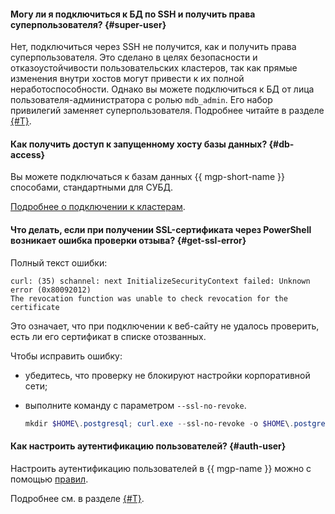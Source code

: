 #### Могу ли я подключиться к БД по SSH и получить права суперпользователя? {#super-user}

Нет, подключиться через SSH не получится, как и получить права суперпользователя. Это сделано в целях безопасности и отказоустойчивости пользовательских кластеров, так как прямые изменения внутри хостов могут привести к их полной неработоспособности. Однако вы можете подключиться к БД от лица пользователя-администратора с ролью `mdb_admin`. Его набор привилегий заменяет суперпользователя. Подробнее читайте в разделе [{#T}](../../managed-greenplum/concepts/cluster-users.md#mdb_admin).

#### Как получить доступ к запущенному хосту базы данных? {#db-access}

Вы можете подключаться к базам данных {{ mgp-short-name }} способами, стандартными для СУБД.

[Подробнее о подключении к кластерам](../../managed-greenplum/operations/connect.md).

#### Что делать, если при получении SSL-сертификата через PowerShell возникает ошибка проверки отзыва? {#get-ssl-error}

Полный текст ошибки:

```text
curl: (35) schannel: next InitializeSecurityContext failed: Unknown error (0x80092012)
The revocation function was unable to check revocation for the certificate
```
Это означает, что при подключении к веб-сайту не удалось проверить, есть ли его сертификат в списке отозванных.

Чтобы исправить ошибку:

* убедитесь, что проверку не блокируют настройки корпоративной сети;
* выполните команду с параметром `--ssl-no-revoke`.

   ```powershell
   mkdir $HOME\.postgresql; curl.exe --ssl-no-revoke -o $HOME\.postgresql\root.crt {{ crt-web-path }}
   ```

#### Как настроить аутентификацию пользователей? {#auth-user}

Настроить аутентификацию пользователей в {{ mgp-name }} можно с помощью [правил](../../managed-greenplum/operations/user-auth-rules.md).

Подробнее см. в разделе [{#T}](../../managed-greenplum/concepts/user-authentication.md).
